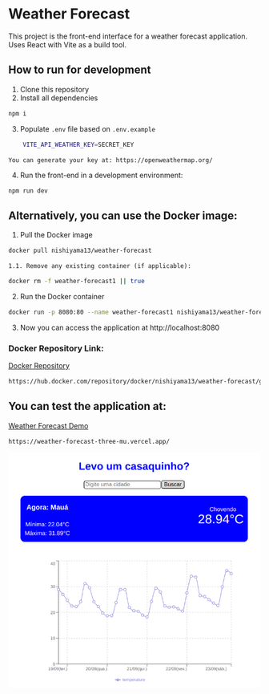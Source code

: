 # Weather Forecast

This project is the front-end interface for a weather forecast application. Uses React with Vite as a build tool.

## How to run for development

1. Clone this repository
2. Install all dependencies

```bash
npm i
```
3. Populate `.env` file based on `.env.example` 
```bash
    VITE_API_WEATHER_KEY=SECRET_KEY
```
    You can generate your key at: https://openweathermap.org/


4. Run the front-end in a development environment:

```bash
npm run dev
```

## Alternatively, you can use the Docker image:

1. Pull the Docker image

```bash
docker pull nishiyama13/weather-forecast
```

    1.1. Remove any existing container (if applicable):

```bash
docker rm -f weather-forecast1 || true
```

2. Run the Docker container
```bash
docker run -p 8080:80 --name weather-forecast1 nishiyama13/weather-forecast:1.0
```

3. Now you can access the application at http://localhost:8080

### Docker Repository Link:
[Docker Repository](https://hub.docker.com/repository/docker/nishiyama13/weather-forecast/general)
```bash
https://hub.docker.com/repository/docker/nishiyama13/weather-forecast/general
```


## You can test the application at:
[Weather Forecast Demo](https://weather-forecast-three-mu.vercel.app/)
```bash
https://weather-forecast-three-mu.vercel.app/
```

![Weather Forecas image](src/assets/weather-forecast.png)

